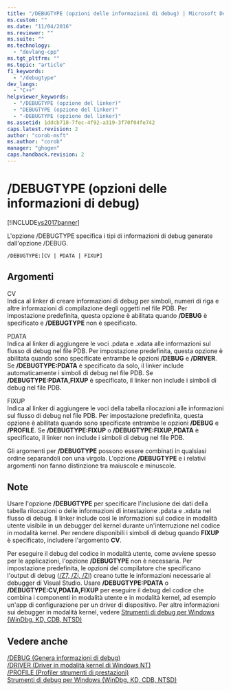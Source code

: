 ```yaml
---
title: "/DEBUGTYPE (opzioni delle informazioni di debug) | Microsoft Docs"
ms.custom: ""
ms.date: "11/04/2016"
ms.reviewer: ""
ms.suite: ""
ms.technology: 
  - "devlang-cpp"
ms.tgt_pltfrm: ""
ms.topic: "article"
f1_keywords: 
  - "/debugtype"
dev_langs: 
  - "C++"
helpviewer_keywords: 
  - "/DEBUGTYPE (opzione del linker)"
  - "DEBUGTYPE (opzione del linker)"
  - "-DEBUGTYPE (opzione del linker)"
ms.assetid: 1ddcb718-7fec-4f92-a319-3f70f04fe742
caps.latest.revision: 2
author: "corob-msft"
ms.author: "corob"
manager: "ghogen"
caps.handback.revision: 2
---
```

# /DEBUGTYPE (opzioni delle informazioni di debug)
[!INCLUDE[vs2017banner](../../assembler/inline/includes/vs2017banner.md)]

L'opzione \/DEBUGTYPE specifica i tipi di informazioni di debug generate dall'opzione \/DEBUG.  
  
```  
/DEBUGTYPE:[CV | PDATA | FIXUP]  
```  
  
## Argomenti  
 CV  
 Indica al linker di creare informazioni di debug per simboli, numeri di riga e altre informazioni di compilazione degli oggetti nel file PDB.  Per impostazione predefinita, questa opzione è abilitata quando **\/DEBUG** è specificato e **\/DEBUGTYPE** non è specificato.  
  
 PDATA  
 Indica al linker di aggiungere le voci .pdata e .xdata alle informazioni sul flusso di debug nel file PDB.  Per impostazione predefinita, questa opzione è abilitata quando sono specificate entrambe le opzioni **\/DEBUG** e **\/DRIVER**.  Se **\/DEBUGTYPE:PDATA** è specificato da solo, il linker include automaticamente i simboli di debug nel file PDB.  Se **\/DEBUGTYPE:PDATA,FIXUP** è specificato, il linker non include i simboli di debug nel file PDB.  
  
 FIXUP  
 Indica al linker di aggiungere le voci della tabella rilocazioni alle informazioni sul flusso di debug nel file PDB.  Per impostazione predefinita, questa opzione è abilitata quando sono specificate entrambe le opzioni **\/DEBUG** e **\/PROFILE**.  Se **\/DEBUGTYPE:FIXUP** o **\/DEBUGTYPE:FIXUP,PDATA** è specificato, il linker non include i simboli di debug nel file PDB.  
  
 Gli argomenti per **\/DEBUGTYPE** possono essere combinati in qualsiasi ordine separandoli con una virgola.  L'opzione **\/DEBUGTYPE** e i relativi argomenti non fanno distinzione tra maiuscole e minuscole.  
  
## Note  
 Usare l'opzione **\/DEBUGTYPE** per specificare l'inclusione dei dati della tabella rilocazioni o delle informazioni di intestazione .pdata e .xdata nel flusso di debug.  Il linker include così le informazioni sul codice in modalità utente visibile in un debugger del kernel durante un'interruzione nel codice in modalità kernel.  Per rendere disponibili i simboli di debug quando **FIXUP** è specificato, includere l'argomento **CV**.  
  
 Per eseguire il debug del codice in modalità utente, come avviene spesso per le applicazioni, l'opzione **\/DEBUGTYPE** non è necessaria.  Per impostazione predefinita, le opzioni del compilatore che specificano l'output di debug \([\/Z7, \/Zi, \/ZI](../../build/reference/z7-zi-zi-debug-information-format.md)\) creano tutte le informazioni necessarie al debugger di Visual Studio.  Usare **\/DEBUGTYPE:PDATA** o **\/DEBUGTYPE:CV,PDATA,FIXUP** per eseguire il debug del codice che combina i componenti in modalità utente e in modalità kernel, ad esempio un'app di configurazione per un driver di dispositivo.  Per altre informazioni sui debugger in modalità kernel, vedere [Strumenti di debug per Windows \(WinDbg, KD, CDB, NTSD\)](http://go.microsoft.com/fwlink/p?LinkID=285651)  
  
## Vedere anche  
 [\/DEBUG \(Genera informazioni di debug\)](../../build/reference/debug-generate-debug-info.md)   
 [\/DRIVER \(Driver in modalità kernel di Windows NT\)](../../build/reference/driver-windows-nt-kernel-mode-driver.md)   
 [\/PROFILE \(Profiler strumenti di prestazioni\)](../../build/reference/profile-performance-tools-profiler.md)   
 [Strumenti di debug per Windows \(WinDbg, KD, CDB, NTSD\)](http://go.microsoft.com/fwlink/p?LinkID=285651)